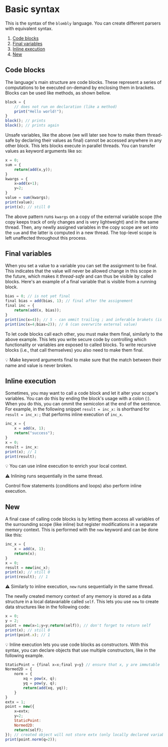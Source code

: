 # Basic syntax

This is the syntax of the `blombly` language. You can create different parsers
with equivalent syntax.

1. [Code blocks](#code-blocks)
2. [Final variables](#final-variables)
3. [Inline execution](#inline-execution)
4. [New](#new)

## Code blocks
 
The language's main structure are code blocks. These represent a series of computations
to be executed on-demand by enclosing them in brackets. Blocks can be used like methods, 
as shown bellow.

```javascript
block = { 
    // does not run on declaration (like a method)
    print("Hello world!");
}
block(); // prints
block(); // prints again
```

Unsafe variables, like the above (we will later see how to make them thread-safe by
declaring their values as final)
cannot be accessed anywhere in any other block. This lets blocks execute in parallel
threads. You can transfer values as keyword arguments like so:

```javascript
x = 0;
sum = {
    return(add(x,y));
}
kwargs = {
    x=add(x+1);
    y=2;
}
value = sum(kwargs); 
print(value);
print(x); // still 0
```

The above pattern runs `kwargs` on a copy of the external variable scope
(the copy keeps track of only changes and is very lightweight) and in
the same thread.
Then, any newlly assigned variables in the copy scope are set into the
`sum` and the latter is computed in a new thread.
The top-level scope is left unaffected throughout this process.

## Final variables

When you set a value to a variable you can set the assignment to be final.
This indicates that the value will never be allowed change in this scope
in the future, which makes it *thread-safe* and can thus be visible by called
blocks. Here's an example of a final variable that is visible from a running block.

```javascript
bias = 0; // is not yet final
final bias = add(bias, 1); // final after the assignement
final inc = {
    return(add(x, bias));
}
print(inc(x=4)); // 5 - can ommit trailing ; and inferable brakets (is equivalent to print(inc({x=4;}));)
print(inc(x=4;bias=2)); // 6 (can overwrite external value)
```

To let code blocks call each other, you must make them final,
similarly to the above example. This lets
you write secure code by controlling which functionality or variables
are exposed to called blocks. To write recursive blocks (i.e., that
call themselves) you also need to make them final.

:bulb: Make keyword arguments final to make sure that the match between
their name and value is never broken.

## Inline execution

Sometimes, you may want to call a code block and let it
alter your scope's variables. You can do this by ending 
the block's usage with a colon (:). When you do this,
you can ommit the semicolon at the end of the sentence.
For example, in the following snippet `result = inc_x:` 
is shorthand for `result = inc_x:;` that performs
inline execution of `inc_x`.

```javascript
inc_x = {
    x = add(x, 1);
    return("success");
} 
x = 0;
result = inc_x:
print(x); // 1
print(result);
```

:bulb: You can use inline execution to enrich your local context.

:warning: Inlining runs sequentially in the same thread.

Control flow statements (conditions and loops) also perform inline execution.

## New

A final case of calling code blocks is by letting them
access all variables of the surrounding scope (like
inline) but register modifications in a separate
memory context. This is performed with the `new`
keyword and can be done like this:

```javascript
inc_x = {
    x = add(x, 1);
    return(x);
} 
x = 0;
result = new(inc_x);
print(x); // still 0
print(result); // 1
```

:warning: Similarly to inline execution, `new` runs sequentially in the same thread.

The newlly created memory context of any memory is stored as a data structure
in a local datavariable called `self`. This lets you use `new` to create data
structures like in the following code:

```javascript
x = 0;
y = 2;
point = new(x=1;y=y;return(self)); // don't forget to return self
print(x); // still 0
print(point.x); // 1
```

:bulb: Inline execution lets you use code blocks as constructors. With this syntax,
you can declare objects that use multiple constructors, like in the following example.

```javascript
StaticPoint = {final x=x;final y=y} // ensure that x, y are immutable
Normed2D = {
    norm = {
        xq = pow(x, q);
        yq = pow(y, q);
        return(add(xq, yq));
    }
}
extx = 1;
point = new({
    x=extx;
    y=2;
    StaticPoint:
    Normed2D:
    return(self);
}); // created object will not store extx (only locally declared variables are kept)
print(point.norm(q=2));
```